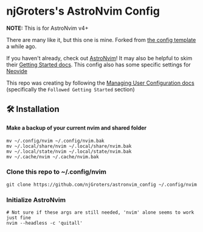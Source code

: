 # njGroters's AstroNvim Config

**NOTE:** This is for AstroNvim v4+

There are many like it, but this one is mine. Forked from [the config template](https://github.com/AstroNvim/template) a while ago.

If you haven't already, check out [AstroNvim](https://github.com/AstroNvim/AstroNvim)! It may also be helpful to skim their [Getting Started docs](https://docs.astronvim.com/#-installation). This config also has some specific settings for [Neovide](https://neovide.dev/)

This repo was creating by following the [Managing User Configuration docs](https://docs.astronvim.com/configuration/manage_user_config) (specifically the `Followed Getting Started` section)


## 🛠️ Installation

#### Make a backup of your current nvim and shared folder

```shell
mv ~/.config/nvim ~/.config/nvim.bak
mv ~/.local/share/nvim ~/.local/share/nvim.bak
mv ~/.local/state/nvim ~/.local/state/nvim.bak
mv ~/.cache/nvim ~/.cache/nvim.bak
```

### Clone this repo to ~/.config/nvim

```shell
git clone https://github.com/njGroters/astronvim_config ~/.config/nvim
```

### Initialize AstroNvim

```shell
# Not sure if these args are still needed, 'nvim' alone seems to work just fine
nvim --headless -c 'quitall'
```
